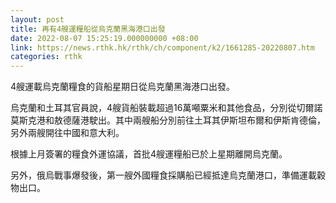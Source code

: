 ```yaml
---
layout: post
title: 再有4艘運糧船從烏克蘭黑海港口出發
date: 2022-08-07 15:25:19.000000000 +08:00
link: https://news.rthk.hk/rthk/ch/component/k2/1661285-20220807.htm
categories: rthk
---
```


4艘運載烏克蘭糧食的貨船星期日從烏克蘭黑海港口出發。

烏克蘭和土耳其官員說，4艘貨船裝載超過16萬噸粟米和其他食品，分別從切爾諾莫斯克港和敖德薩港駛出。其中兩艘船分別前往土耳其伊斯坦布爾和伊斯肯德倫，另外兩艘開往中國和意大利。

根據上月簽署的糧食外運協議，首批4艘運糧船已於上星期離開烏克蘭。

另外，俄烏戰事爆發後，第一艘外國糧食採購船已經抵達烏克蘭港口，準備運載穀物出口。
